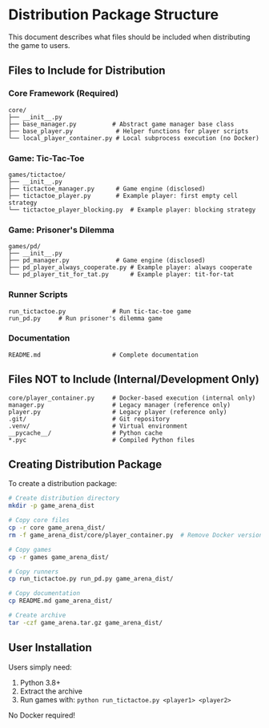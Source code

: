 # Distribution Package Structure

This document describes what files should be included when distributing the game to users.

## Files to Include for Distribution

### Core Framework (Required)
```
core/
├── __init__.py
├── base_manager.py          # Abstract game manager base class
├── base_player.py            # Helper functions for player scripts
└── local_player_container.py # Local subprocess execution (no Docker)
```

### Game: Tic-Tac-Toe
```
games/tictactoe/
├── __init__.py
├── tictactoe_manager.py      # Game engine (disclosed)
├── tictactoe_player.py       # Example player: first empty cell strategy
└── tictactoe_player_blocking.py  # Example player: blocking strategy
```

### Game: Prisoner's Dilemma
```
games/pd/
├── __init__.py
├── pd_manager.py             # Game engine (disclosed)
├── pd_player_always_cooperate.py # Example player: always cooperate
└── pd_player_tit_for_tat.py      # Example player: tit-for-tat
```

### Runner Scripts
```
run_tictactoe.py             # Run tic-tac-toe game
run_pd.py     # Run prisoner's dilemma game
```

### Documentation
```
README.md                    # Complete documentation
```

## Files NOT to Include (Internal/Development Only)

```
core/player_container.py     # Docker-based execution (internal only)
manager.py                   # Legacy manager (reference only)
player.py                    # Legacy player (reference only)
.git/                        # Git repository
.venv/                       # Virtual environment
__pycache__/                 # Python cache
*.pyc                        # Compiled Python files
```

## Creating Distribution Package

To create a distribution package:

```bash
# Create distribution directory
mkdir -p game_arena_dist

# Copy core files
cp -r core game_arena_dist/
rm -f game_arena_dist/core/player_container.py  # Remove Docker version

# Copy games
cp -r games game_arena_dist/

# Copy runners
cp run_tictactoe.py run_pd.py game_arena_dist/

# Copy documentation
cp README.md game_arena_dist/

# Create archive
tar -czf game_arena.tar.gz game_arena_dist/
```

## User Installation

Users simply need:
1. Python 3.8+
2. Extract the archive
3. Run games with: `python run_tictactoe.py <player1> <player2>`

No Docker required!
